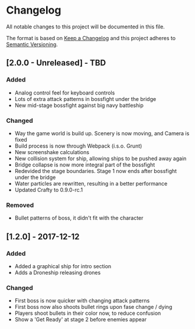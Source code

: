 # Changelog
All notable changes to this project will be documented in this file.

The format is based on [Keep a Changelog](http://keepachangelog.com/en/1.0.0/)
and this project adheres to [Semantic Versioning](http://semver.org/spec/v2.0.0.html).

## [2.0.0 - Unreleased] - TBD
### Added
- Analog control feel for keyboard controls
- Lots of extra attack patterns in bossfight under the bridge
- New mid-stage bossfight against big navy battleship

### Changed
- Way the game world is build up. Scenery is now moving, and
  Camera is fixed
- Build process is now through Webpack (i.s.o. Grunt)
- New screenshake calculations
- New collision system for ship, allowing ships to be pushed
  away again
- Bridge collapse is now more integral part of the bossfight
- Redevided the stage boundaries. Stage 1 now ends after bossfight
  under the bridge
- Water particles are rewritten, resulting in a better performance
- Updated Crafty to 0.9.0-rc.1

### Removed
- Bullet patterns of boss, it didn't fit with the character

## [1.2.0] - 2017-12-12
### Added
- Added a graphical ship for intro section
- Adds a Droneship releasing drones

### Changed
- First boss is now quicker with changing attack patterns
- First boss now also shoots bullet rings upon fase change / dying
- Players shoot bullets in their color now, to reduce confusion
- Show a 'Get Ready' at stage 2 before enemies appear
